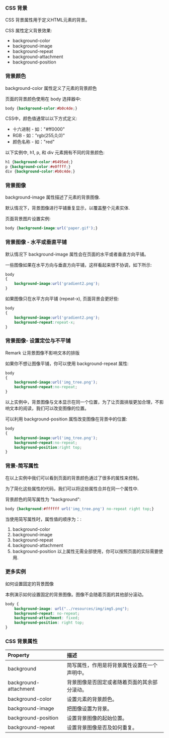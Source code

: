 ### CSS 背景
CSS 背景属性用于定义HTML元素的背景。

CSS 属性定义背景效果:
* background-color 
* background-image 
* background-repeat 
* background-attachment 
* background-position

### 背景颜色
background-color 属性定义了元素的背景颜色

页面的背景颜色使用在 body 选择器中:
```css
body {background-color:#b0c4de;}
```
CSS中，颜色值通常以以下方式定义:

* 十六进制 - 如："#ff0000"
* RGB - 如："rgb(255,0,0)"
* 颜色名称 - 如："red"

以下实例中, h1, p, 和 div 元素拥有不同的背景颜色:
```css
h1 {background-color:#6495ed;}
p {background-color:#e0ffff;}
div {background-color:#b0c4de;}
```
### 背景图像
background-image 属性描述了元素的背景图像.

默认情况下，背景图像进行平铺重复显示，以覆盖整个元素实体.

页面背景图片设置实例:

```css
body {background-image:url('paper.gif');}
```
### 背景图像 - 水平或垂直平铺
默认情况下 background-image 属性会在页面的水平或者垂直方向平铺。

一些图像如果在水平方向与垂直方向平铺，这样看起来很不协调，如下所示: 
```css
body
{
    background-image:url('gradient2.png');
}
```
如果图像只在水平方向平铺 (repeat-x), 页面背景会更好些:
```css
body
{
    background-image:url('gradient2.png');
    background-repeat:repeat-x;
}
```
### 背景图像- 设置定位与不平铺
Remark 让背景图像不影响文本的排版

如果你不想让图像平铺，你可以使用 background-repeat 属性:

```css
body
{
    background-image:url('img_tree.png');
    background-repeat:no-repeat;
}
```
以上实例中，背景图像与文本显示在同一个位置，为了让页面排版更加合理，不影响文本的阅读，我们可以改变图像的位置。

可以利用 background-position 属性改变图像在背景中的位置:
```css
body
{
    background-image:url('img_tree.png');
    background-repeat:no-repeat;
    background-position:right top;
}
```
### 背景-简写属性
在以上实例中我们可以看到页面的背景颜色通过了很多的属性来控制。

为了简化这些属性的代码，我们可以将这些属性合并在同一个属性中.

背景颜色的简写属性为 "background":
```css
body {background:#ffffff url('img_tree.png') no-repeat right top;}
```
当使用简写属性时，属性值的顺序为：:

1. background-color
2. background-image
3. background-repeat
4. background-attachment
5. background-position
以上属性无需全部使用，你可以按照页面的实际需要使用.
### 更多实例
如何设置固定的背景图像

本例演示如何设置固定的背景图像。图像不会随着页面的其他部分滚动。
```css
body {
    background-image: url("../resources/img/img5.png");
    background-repeat: no-repeat;
    background-attachment: fixed;
    background-position: right top;
}
```
### CSS 背景属性

| Property              | 描述                     |
|:-----|:-----|
| background            | 简写属性，作用是将背景属性设置在一个声明中。 |
| background-attachment | 背景图像是否固定或者随着页面的其余部分滚动。 |
| background-color      | 设置元素的背景颜色。             |
| background-image      | 把图像设置为背景。              |
| background-position   | 设置背景图像的起始位置。           |
| background-repeat     | 设置背景图像是否及如何重复。         |
